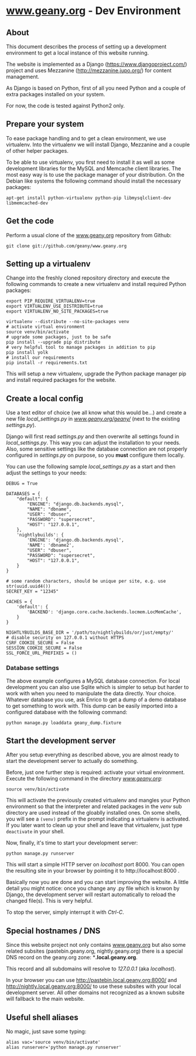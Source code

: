 www.geany.org - Dev Environment
===============================

About
-----
This document describes the process of setting up a development environment to
get a local instance of this website running.

The website is implemented as a Django (https://www.djangoproject.com/) project
and uses Mezzanine (http://mezzanine.jupo.org/) for content management.

As Django is based on Python, first of all you need Python and a couple of
extra packages installed on your system.

For now, the code is tested against Python2 only.


Prepare your system
-------------------

To ease package handling and to get a clean environment, we use
virtualenv. Into the virtualenv we will install Django, Mezzanine and a couple of
other helper packages.

To be able to use virtualenv, you first need to install it as well as some
development libraries for the MySQL and Memcache client libraries.
The most easy way is to use the package manager of your distribution.
On the Debian like systems the following command should install the necessary
packages:

    apt-get install python-virtualenv python-pip libmysqlclient-dev libmemcached-dev


Get the code
------------

Perform a usual clone of the www.geany.org repository from Github:

    git clone git://github.com/geany/www.geany.org


Setting up a virtualenv
-----------------------

Change into the freshly cloned repository directory and execute the following commands
to create a new virtualenv and install required Python packages:

    export PIP_REQUIRE_VIRTUALENV=true
    export VIRTUALENV_USE_DISTRIBUTE=true
    export VIRTUALENV_NO_SITE_PACKAGES=true

    virtualenv --distribute --no-site-packages venv
    # activate virtual environment
    source venv/bin/activate
    # upgrade some packages, just to be safe
    pip install --upgrade pip distribute
    # very helpful tool to manage packages in addition to pip
    pip install yolk
    # install our requirements
    pip install -r requirements.txt

This will setup a new virtualenv, upgrade the Python package manager
pip and install required packages for the website.


Create a local config
---------------------

Use a text editor of choice (we all know what this would be...) and create a new file
*local_settings.py* in *www.geany.org/geany/* (next to the existing *settings.py*).

Django will first read *settings.py* and then overwrite all settings found in
*local_settings.py*. This way you can adjust the installation to your needs.
Also, some sensitive settings like the database connection are not properly
configured in *settings.py* on purpose, so you **must** configure them
locally.

You can use the following sample *local_settings.py* as a start and then adjust
the settings to your needs:

    DEBUG = True

    DATABASES = {
        "default": {
            "ENGINE": "django.db.backends.mysql",
            "NAME": "dbname",
            "USER": "dbuser",
            "PASSWORD": "supersecret",
            "HOST": "127.0.0.1",
        },
        'nightlybuilds': {
            'ENGINE': 'django.db.backends.mysql',
            'NAME': 'dbname2',
            "USER": "dbuser",
            "PASSWORD": "supersecret",
            "HOST": "127.0.0.1",
        }
    }

    # some random characters, should be unique per site, e.g. use str(uuid.uuid4())
    SECRET_KEY = "12345"

    CACHES = {
        'default': {
            'BACKEND': 'django.core.cache.backends.locmem.LocMemCache',
        }
    }

    NIGHTLYBUILDS_BASE_DIR = '/path/to/nightlybuilds/or/just/empty/'
    # disable security on 127.0.0.1 without HTTPS
    CSRF_COOKIE_SECURE = False
    SESSION_COOKIE_SECURE = False
    SSL_FORCE_URL_PREFIXES = ()


### Database settings ###

The above example configures a MySQL database connection.
For local development you can also use Sqlite which is simpler
to setup but harder to work with when you need to manipulate the
data directly.
Your choice.
Whatever database you use, ask Enrico to get a dump of a demo database
to get something to work with. This dump can be easily imported into
a configured database with the following command:

    python manage.py loaddata geany_dump.fixture


Start the development server
----------------------------

After you setup everything as described above, you are almost ready
to start the development server to actually do something.

Before, just one further step is required: activate your virtual environment.
Execute the following command in the directory *www.geany.org*:

    source venv/bin/activate

This will activate the previously created virtualenv and mangles
your Python environment so that the interpreter and related packages
in the *venv* sub directory are used instead of the gloablly installed
ones.
On some shells, you will see a `(venv)` prefix in the prompt indicating
a virtualenv is activated.
If you later want to clean up your shell and leave that virtualenv, just
type `deactivate` in your shell.

Now, finally, it's time to start your development server:

    python manage.py runserver

This will start a simple HTTP server on *localhost* port 8000.
You can open the resulting site in your browser by pointing it
to http://localhost:8000 .

Basically now you are done and you can start improving the website.
A little detail you might notice: once you change any .py file
which is knwon by Django, the development server will restart automatically
to reload the changed file(s). This is very helpful.

To stop the server, simply interrupt it with *Ctrl-C*.


Special hostnames / DNS
-----------------------

Since this website project not only contains www.geany.org but also
some related subsites (pastebin.geany.org, nightly.geany.org) there is
a special DNS record on the geany.org zone: ***.local.geany.org**.

This record and all subdomains will resolve to *127.0.0.1* (aka *localhost*).

In your browser you can use http://pastebin.local.geany.org:8000/ and
http://nightly.local.geany.org:8000/ to use these subsites with your
local development server.
All other domains not recognized as a known subsite will fallback to
the main website.


Useful shell aliases
--------------------

No magic, just save some typing:

    alias vac='source venv/bin/activate'
    alias runserver='python manage.py runserver'
